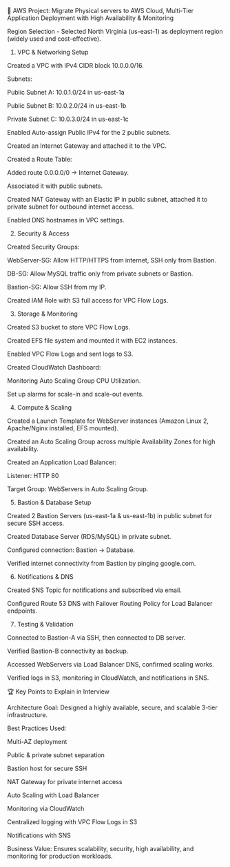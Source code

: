 🚀 AWS Project: Migrate Physical servers to AWS Cloud, Multi-Tier Application Deployment with High Availability & Monitoring 

Region Selection - Selected North Virginia (us-east-1) as deployment region (widely used and cost-effective).

1. VPC & Networking Setup

Created a VPC with IPv4 CIDR block 10.0.0.0/16.

Subnets:

Public Subnet A: 10.0.1.0/24 in us-east-1a

Public Subnet B: 10.0.2.0/24 in us-east-1b

Private Subnet C: 10.0.3.0/24 in us-east-1c

Enabled Auto-assign Public IPv4 for the 2 public subnets.

Created an Internet Gateway and attached it to the VPC.

Created a Route Table:

Added route 0.0.0.0/0 → Internet Gateway.

Associated it with public subnets.

Created NAT Gateway with an Elastic IP in public subnet, attached it to private subnet for outbound internet access.

Enabled DNS hostnames in VPC settings.

2. Security & Access

Created Security Groups:

WebServer-SG: Allow HTTP/HTTPS from internet, SSH only from Bastion.

DB-SG: Allow MySQL traffic only from private subnets or Bastion.

Bastion-SG: Allow SSH from my IP.

Created IAM Role with S3 full access for VPC Flow Logs.

3. Storage & Monitoring

Created S3 bucket to store VPC Flow Logs.

Created EFS file system and mounted it with EC2 instances.

Enabled VPC Flow Logs and sent logs to S3.

Created CloudWatch Dashboard:

Monitoring Auto Scaling Group CPU Utilization.

Set up alarms for scale-in and scale-out events.

4. Compute & Scaling

Created a Launch Template for WebServer instances (Amazon Linux 2, Apache/Nginx installed, EFS mounted).

Created an Auto Scaling Group across multiple Availability Zones for high availability.

Created an Application Load Balancer:

Listener: HTTP 80

Target Group: WebServers in Auto Scaling Group.

5. Bastion & Database Setup

Created 2 Bastion Servers (us-east-1a & us-east-1b) in public subnet for secure SSH access.

Created Database Server (RDS/MySQL) in private subnet.

Configured connection: Bastion → Database.

Verified internet connectivity from Bastion by pinging google.com.

6. Notifications & DNS

Created SNS Topic for notifications and subscribed via email.

Configured Route 53 DNS with Failover Routing Policy for Load Balancer endpoints.

7. Testing & Validation

Connected to Bastion-A via SSH, then connected to DB server.

Verified Bastion-B connectivity as backup.

Accessed WebServers via Load Balancer DNS, confirmed scaling works.

Verified logs in S3, monitoring in CloudWatch, and notifications in SNS.

🏆 Key Points to Explain in Interview

Architecture Goal: Designed a highly available, secure, and scalable 3-tier infrastructure.

Best Practices Used:

Multi-AZ deployment

Public & private subnet separation

Bastion host for secure SSH

NAT Gateway for private internet access

Auto Scaling with Load Balancer

Monitoring via CloudWatch

Centralized logging with VPC Flow Logs in S3

Notifications with SNS

Business Value: Ensures scalability, security, high availability, and monitoring for production workloads.
